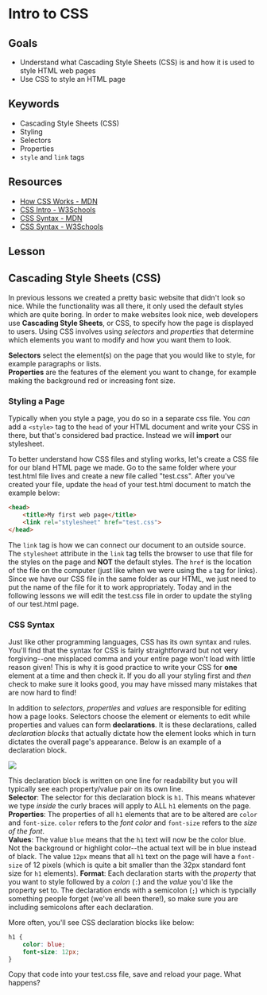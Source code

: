 # Intro to CSS

## Goals
* Understand what Cascading Style Sheets (CSS) is and how it is used to style HTML web pages
* Use CSS to style an HTML page

## Keywords
* Cascading Style Sheets (CSS)
* Styling
* Selectors
* Properties
* `style` and `link` tags

## Resources

* [How CSS Works - MDN](https://developer.mozilla.org/en-US/docs/Learn/CSS/Introduction_to_CSS/How_CSS_works)
* [CSS Intro - W3Schools](https://www.w3schools.com/css/css_intro.asp)
* [CSS Syntax - MDN](https://www.w3schools.com/css/css_syntax.asp)
* [CSS Syntax - W3Schools](https://developer.mozilla.org/en-US/docs/Learn/CSS/Introduction_to_CSS/Syntax)

## Lesson

## Cascading Style Sheets (CSS)

In previous lessons we created a pretty basic website that didn't look so nice. While the functionality was all there, it only used the default styles which are quite boring. In order to make websites look nice, web developers use **Cascading Style Sheets**, or CSS, to specify how the page is displayed to users. Using CSS involves using _selectors_ and _properties_ that determine which elements you want to modify and how you want them to look.

**Selectors** select the element(s) on the page that you would like to style, for example paragraphs or lists. <br>
**Properties** are the features of the element you want to change, for example making the background red or increasing font size.

### Styling a Page

Typically when you style a page, you do so in a separate css file. You _can_ add a `<style>` tag to the `head` of your HTML document and write your CSS in there, but that's considered bad practice. Instead we will **import** our stylesheet.

To better understand how CSS files and styling works, let's create a CSS file for our bland HTML page we made. Go to the same folder where your test.html file lives and create a new file called "test.css". After you've created your file, update the `head` of your test.html document to match the example below:

```html
<head>
    <title>My first web page</title>
    <link rel="stylesheet" href="test.css">
</head>
```

The `link` tag is how we can connect our document to an outside source. The `stylesheet` attribute in the `link` tag tells the browser to use that file for the styles on the page and **NOT** the default styles. The `href` is the location of the file on the computer (just like when we were using the `a` tag for links). Since we have our CSS file in the same folder as our HTML, we just need to put the name of the file for it to work appropriately. Today and in the following lessons we will edit the test.css file in order to update the styling of our test.html page.

### CSS Syntax

Just like other programming languages, CSS has its own syntax and rules. You'll find that the syntax for CSS is fairly straightforward but not very forgiving--one misplaced comma and your entire page won't load with little reason given! This is why it is good practice to write your CSS for **one** element at a time and then check it. If you do all your styling first and _then_ check to make sure it looks good, you may have missed many mistakes that are now hard to find!

In addition to _selectors_, _properties_ and _values_ are responsible for editing how a page looks. Selectors choose the element or elements to edit while properties and values can form **declarations**. It is these declarations, called _declaration blocks_ that actually dictate how the element looks which in turn dictates the overall page's appearance. Below is an example of a declaration block.

<img src="https://www.w3schools.com/css/selector.gif">

This declaration block is written on one line for readability but you will typically see each property/value pair on its own line.<br>
**Selector**: The selector for this declaration block is `h1`. This means whatever we type _inside_ the curly braces will apply to ALL `h1` elements on the page.
**Properties**: The properties of all `h1` elements that are to be altered are `color` and `font-size`. `color` refers to the _font color_ and `font-size` refers to the _size of the font_.<br>
**Values**: The value `blue` means that the `h1` text will now be the color blue. Not the background or highlight color--the actual text will be in blue instead of black. The value `12px` means that all `h1` text on the page will have a `font-size` of 12 pixels (which is quite a bit smaller than the 32px standard font size for `h1` elements).
**Format**: Each declaration starts with the _property_ that you want to style followed by a _colon_ (`:`) and the _value_ you'd like the property set to. The declaration ends with a semicolon (`;`) which is typcially something people forget (we've all been there!), so make sure you are including semicolons after each declaration.

More often, you'll see CSS declaration blocks like below:

```css
h1 {
    color: blue;
    font-size: 12px;
}
```

Copy that code into your test.css file, save and reload your page. What happens?
